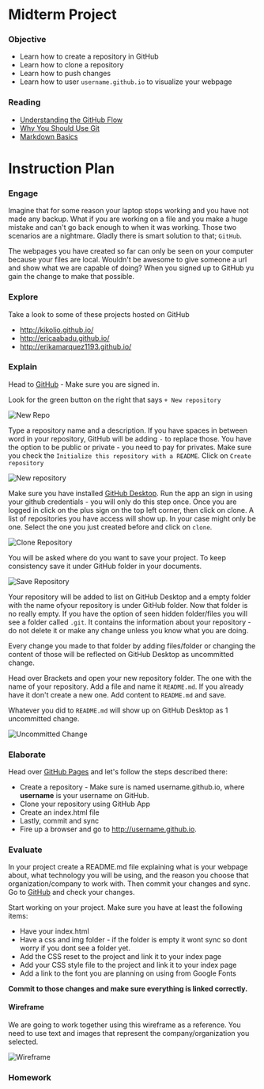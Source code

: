 # Midterm Project

### Objective
* Learn how to create a repository in GitHub
* Learn how to clone a repository
* Learn how to push changes
* Learn how to user `username.github.io` to visualize your webpage

### Reading
* [Understanding the GitHub Flow](https://guides.github.com/introduction/flow/index.html)
* [Why You Should Use Git](http://sixrevisions.com/git/why-you-should-use-git/)
* [Markdown Basics](https://help.github.com/articles/markdown-basics/)

# Instruction Plan

### Engage

Imagine that for some reason your laptop stops working and you have not made any backup. What if you are working on a file 
and you make a huge mistake and can't go back enough to when it was working. Those two scenarios are a nightmare. 
Gladly there is smart solution to that; `GitHub`.

The webpages you have created so far can only be seen on your computer because your files are local. Wouldn't be awesome to
give someone a url and show what we are capable of doing? When you signed up to GitHub yu gain the change to make that
possible.

### Explore

Take a look to some of these projects hosted on GitHub
* http://kikolio.github.io/
* http://ericaabadu.github.io/
* http://erikamarquez1193.github.io/

### Explain

Head to [GitHub](http://www.github.com) - Make sure you are signed in.

Look for the green button on the right that says `+ New repository`

![New Repo](../images/new-repo-btn.jpg)

Type a repository name and a description. If you have spaces in between word in your repository, GitHub will be adding `-` to replace those.
You have the option to be public or private - you need to pay for privates. Make sure you check the `Initialize this repository with a README`. Click on `Create repository`

![New repository](../images/creating-repo.jpg)

Make sure you have installed [GitHub Desktop](https://desktop.github.com/). Run the app an sign in using your github credentials - you will only do this step once. Once you are logged in click on the plus sign on the top left corner, then click on clone. A list of repositories you have access will show up. In your case might only be one. Select the one you just created before and click on `clone`.

![Clone Repository](../images/clone-repo.jpg)

You will be asked where do you want to save your project. To keep consistency save it under GitHub folder in your documents.

![Save Repository](../images/save-repo.jpg)

Your repository will be added to list on GitHub Desktop and a empty folder with the name ofyour repository is under GitHub folder. Now that folder is no really empty. If you have the option of seen hidden folder/files you will see a folder called `.git`. It contains the information about your repository - do not delete it or make any change unless you know what you are doing.

Every change you made to that folder by adding files/folder or changing the content of those will be reflected on GitHub Desktop as uncommitted change.

Head over Brackets and open your new repository folder. The one with the name of your repository. Add a file and name it `README.md`. If you already have it don't create a new one. Add content to `README.md` and save.

Whatever you did to `README.md` will show up on GitHub Desktop as 1 uncommitted change.

![Uncommitted Change](../images/uncommitted-change.jpg)


### Elaborate

Head over [GitHub Pages](https://pages.github.com/) and let's follow the steps described there:

* Create a repository - Make sure is named username.github.io, where **username** is your username on GitHub.
* Clone your repository using GitHub App
* Create an index.html file
* Lastly, commit and sync
* Fire up a browser and go to http://username.github.io.

### Evaluate

In your project create a README.md file explaining what is your webpage about, what technology you will be using, and the reason you choose that organization/company to work with. Then commit your changes and sync. Go to [GitHub](http://github.com) and check your changes.

Start working on your project. Make sure you have at least the following items:
* Have your index.html
* Have a css and img folder - if the folder is empty it wont sync so dont worry if you dont see a folder yet.
* Add the CSS reset to the project and link it to your index page
* Add your CSS style file to the project and link it to your index page
* Add a link to the font you are planning on using from Google Fonts

**Commit to those changes and make sure everything is linked correctly.**

#### Wireframe

We are going to work together using this wireframe as a reference. You need to use text and images that represent the company/organization you selected.

![Wireframe](../images/wireframe-midterm.jpg)


### Homework
